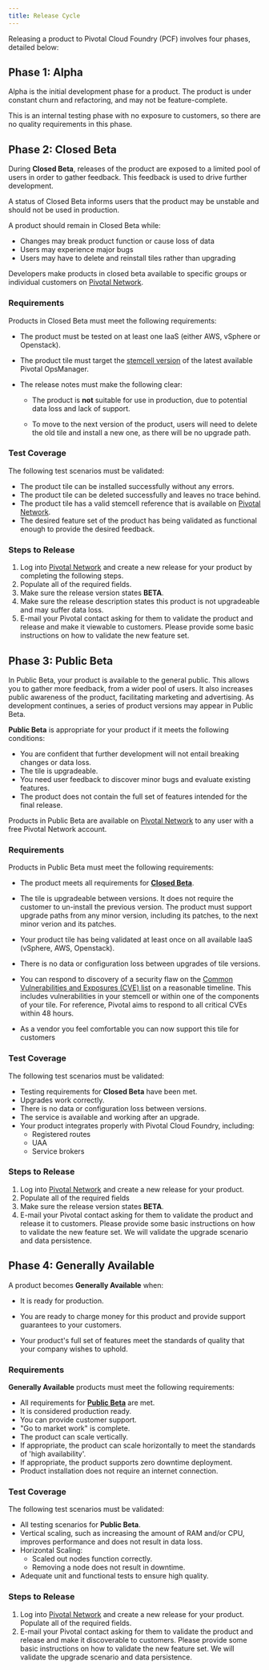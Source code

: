 ```yaml
---
title: Release Cycle
---
```


Releasing a product to Pivotal Cloud Foundry (PCF) involves four phases, detailed below:

## <a id='alpha'></a>Phase 1: Alpha

Alpha is the initial development phase for a product. The product is under constant churn and refactoring, and may not be feature-complete.

This is an internal testing phase with no exposure to customers, so there are no quality requirements in this phase.

## <a id='closed-beta'></a>Phase 2:  Closed Beta

During **Closed Beta**, releases of the product are exposed to a limited pool of users in order to gather feedback. This feedback is used to drive further development.

A status of Closed Beta informs users that the product may be unstable and should not be used in production.

A product should remain in Closed Beta while:

- Changes may break product function or cause loss of data
- Users may experience major bugs
- Users may have to delete and reinstall tiles rather than upgrading

Developers make products in closed beta available to specific groups or individual customers on [Pivotal Network](http://network.pivotal.io).

### Requirements
Products in Closed Beta must meet the following requirements:

* The product must be tested on at least one IaaS (either AWS, vSphere or Openstack).

* The product tile must target the [stemcell version](https://network.pivotal.io/products/stemcells) of the latest available Pivotal OpsManager.

* The release notes must make the following clear:

  * The product is **not** suitable for use in production, due to potential data loss and lack of support.

  * To move to the next version of the product, users will need to delete the old tile and install a new one, as there will be no upgrade path.


### Test Coverage
The following test scenarios must be validated:

* The product tile can be installed successfully without any errors.
* The product tile can be deleted successfully and leaves no trace behind.
* The product tile has a valid stemcell reference that is available on [Pivotal Network](https://network.pivotal.io/products/stemcells).
* The desired feature set of the product has being validated as functional enough to provide the desired feedback.

### Steps to Release
1. Log into [Pivotal Network](http://network.pivotal.io) and create a new release for your product by completing the following steps.
  1. Populate all of the required fields.
  1. Make sure the release version states **BETA**.
  1. Make sure the release description states this product is not upgradeable and may suffer data loss.
1. E-mail your Pivotal contact asking for them to validate the product and release and make it viewable to customers. Please provide some basic instructions on how to validate the new feature set.

## <a id='public-beta'></a>Phase 3: Public Beta

In Public Beta, your product is available to the general public. This allows you to gather more feedback, from a wider pool of users. It also increases public awareness of the product, facilitating marketing and advertising. As development continues, a series of product versions may appear in Public Beta.

**Public Beta** is appropriate for your product if it meets the following conditions:

- You are confident that further development will not entail breaking changes or data loss.
- The tile is upgradeable.
- You need user feedback to discover minor bugs and evaluate existing features.
- The product does not contain the full set of features intended for the final release.

Products in Public Beta are available on [Pivotal Network](http://network.pivotal.io) to any user with a free Pivotal Network account.

### Requirements
Products in Public Beta must meet the following requirements: 

* The product meets all requirements for [**Closed Beta**](#closed-beta).

* The tile is upgradeable between versions. It does not require the customer to un-install the previous version. The product must support upgrade paths from any minor version, including its patches, to the next minor verion and its patches.

* Your product tile has being validated at least once on all available IaaS (vSphere, AWS, Openstack).

* There is no data or configuration loss between upgrades of tile versions.

* You can respond to discovery of a security flaw on the [Common Vulnerabilities and Exposures (CVE) list](https://cve.mitre.org/cve/index.html) on a reasonable timeline. This includes vulnerabilities in your stemcell or within one of the components of your tile. For reference, Pivotal aims to respond to all critical CVEs within 48 hours.

* As a vendor you feel comfortable you can now support this tile for customers

### Test Coverage
The following test scenarios must be validated:

* Testing requirements for **Closed Beta** have been met.
* Upgrades work correctly.
* There is no data or configuration loss between versions.
* The service is available and working after an upgrade.
* Your product integrates properly with Pivotal Cloud Foundry, including:
  * Registered routes
  * UAA
  * Service brokers

### Steps to Release

1. Log into [Pivotal Network](http://network.pivotal.io) and create a new release for your product.
  1. Populate all of the required fields
  1. Make sure the release version states **BETA**.
1. E-mail your Pivotal contact asking for them to validate the product and release it to customers. Please provide some basic instructions on how to validate the new feature set. We will validate the upgrade scenario and data persistence.

## <a id='ga'></a>Phase 4: Generally Available

A product becomes **Generally Available** when:

- It is ready for production.

- You are ready to charge money for this product and provide support guarantees to your customers.

- Your product's full set of features meet the standards of quality that your company wishes to uphold.

### Requirements
**Generally Available** products must meet the following requirements: 

* All requirements for [**Public Beta**](#public-beta) are met.
* It is considered production ready.
* You can provide customer support.
* "Go to market work" is complete.
* The product can scale vertically.
* If appropriate, the product can scale horizontally to meet the standards of 'high availability'.
* If appropriate, the product supports zero downtime deployment.
* Product installation does not require an internet connection.

### Test Coverage
The following test scenarios must be validated:

* All testing scenarios for **Public Beta**.
* Vertical scaling, such as increasing the amount of RAM and/or CPU, improves performance and does not result in data loss.
* Horizontal Scaling:
  * Scaled out nodes function correctly.
  * Removing a node does not result in downtime.
* Adequate unit and functional tests to ensure high quality.

<!-- * Zero-downtime deployments:
  * If the product has HA components" -->

### Steps to Release
1. Log into [Pivotal Network](http://network.pivotal.io) and create a new release for your product. Populate all of the required fields.
1. E-mail your Pivotal contact asking for them to validate the product and release and make it discoverable to customers. Please provide some basic instructions on how to validate the new feature set. We will validate the upgrade scenario and data persistence.
